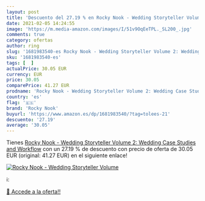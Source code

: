 ```yaml
---
layout: post
title: 'Descuento del 27.19 % en Rocky Nook - Wedding Storyteller Volume '
date: 2021-02-05 14:24:55
image: 'https://m.media-amazon.com/images/I/51v9OqEeTPL._SL200_.jpg'
comments: true
category: ofertas
author: ring
slug: '1681983540-es Rocky Nook - Wedding Storyteller Volume 2: Wedding Case...'
sku: '1681983540-es'
tags: [  ]
actualPrice: 30.05 EUR
currency: EUR
price: 30.05
comparePrice: 41.27 EUR
prodname: 'Rocky Nook - Wedding Storyteller Volume 2: Wedding Case Studies and Workflow'
country: 'es'
flag: '🇪🇸'
brand: 'Rocky Nook'
buyurl: 'https://www.amazon.es/dp/1681983540/?tag=tolees-21'
descuento: '27.19'
average: '30.05'
---
```


Tienes [Rocky Nook - Wedding Storyteller Volume 2: Wedding Case Studies and Workflow](https://www.amazon.es/dp/1681983540/?tag=tolees-21) con un 27.19 % de descuento con precio de oferta de 30.05 EUR (original: 41.27 EUR) en el siguiente enlace!

[![Rocky Nook - Wedding Storyteller Volume ](https://m.media-amazon.com/images/I/51v9OqEeTPL._SL200_.jpg)](https://www.amazon.es/dp/1681983540/?tag=tolees-21)

ℹ️:


[🛒 Accede a la oferta!!](https://www.amazon.es/dp/1681983540/?tag=tolees-21)
